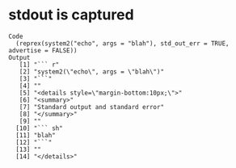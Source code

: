 # stdout is captured

    Code
      (reprex(system2("echo", args = "blah"), std_out_err = TRUE, advertise = FALSE))
    Output
       [1] "``` r"                                  
       [2] "system2(\"echo\", args = \"blah\")"     
       [3] "```"                                    
       [4] ""                                       
       [5] "<details style=\"margin-bottom:10px;\">"
       [6] "<summary>"                              
       [7] "Standard output and standard error"     
       [8] "</summary>"                             
       [9] ""                                       
      [10] "``` sh"                                 
      [11] "blah"                                   
      [12] "```"                                    
      [13] ""                                       
      [14] "</details>"                             

